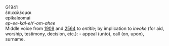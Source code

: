 <body>
  <p>G1941<br>  ἐπικαλέομαι  <br> epikaleomai  <br><i>ep-ee-kal-eh‘-om-ahee </i><br>Middle voice from <a href="g1909.htm">1909</a> and <a href="g2564.htm">2564</a>  to <i>entitle</i>; by implication to <i>invoke</i> (for aid, worship, testimony, decision, etc.): - appeal (unto), call (on, upon), surname.<br></p>
 </body>